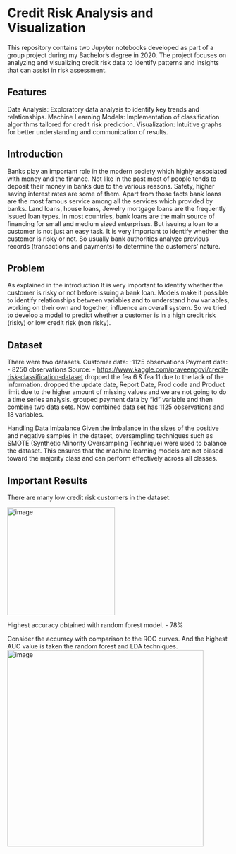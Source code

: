# Credit Risk Analysis and Visualization

This repository contains two Jupyter notebooks developed as part of a group project during my Bachelor’s degree in 2020. The project focuses on analyzing and visualizing credit risk data to identify patterns and insights that can assist in risk assessment.

## Features
Data Analysis: Exploratory data analysis to identify key trends and relationships.
Machine Learning Models: Implementation of classification algorithms tailored for credit risk prediction.
Visualization: Intuitive graphs for better understanding and communication of results.

## Introduction
Banks play an important role in the modern society which highly associated with money and the finance. Not 
like in the past most of people tends to deposit their money in banks due to the various reasons. Safety, higher 
saving interest rates are some of them. Apart from those facts bank loans are the most famous service among 
all the services which provided by banks. Land loans, house loans, Jewelry mortgage loans are the frequently 
issued loan types. In most countries, bank loans are the main source of financing for small and medium sized 
enterprises. But issuing a loan to a customer is not just an easy task. It is very important to identify whether the 
customer is risky or not. So usually bank authorities analyze previous records (transactions and payments) to 
determine the customers’ nature. 

## Problem
As explained in the introduction It is very important to identify whether the customer is risky or not before 
issuing a bank loan. Models make it possible to identify relationships between variables and to understand how 
variables, working on their own and together, influence an overall system. So we tried to develop a model to predict 
whether a customer is in a high credit risk (risky) or low credit risk (non risky). 

## Dataset
  There were two datasets. 
  Customer data: -1125 observations 
  Payment data: - 8250 observations 
  Source: - https://www.kaggle.com/praveengovi/credit-risk-classification-dataset 
  dropped the fea 6 & fea 11 due to the lack of the information. 
  dropped the update date, Report Date, Prod code and Product limit due to the higher amount of 
missing values and we are not going to do a time series analysis. 
  grouped payment data by “id” variable and then combine two data sets. 
  Now combined data set has 1125 observations and 18 variables. 

Handling Data Imbalance
Given the imbalance in the sizes of the positive and negative samples in the dataset, oversampling techniques such as SMOTE (Synthetic Minority Oversampling Technique) were used to balance the dataset. This ensures that the machine learning models are not biased toward the majority class and can perform effectively across all classes.

## Important Results
There are many low credit risk customers in the dataset. 

<img width="244" alt="image" src="https://github.com/user-attachments/assets/c5ac5971-18b0-4496-a4b6-ef1c64393686" />

Highest accuracy obtained with random forest model. - 78%

Consider the accuracy with comparison to the ROC curves. And the highest AUC value is 
taken the random forest and LDA techniques. 
<img width="445" alt="image" src="https://github.com/user-attachments/assets/eb7c7882-1cbc-4a4b-9d46-1fc1ff23ec57" />


